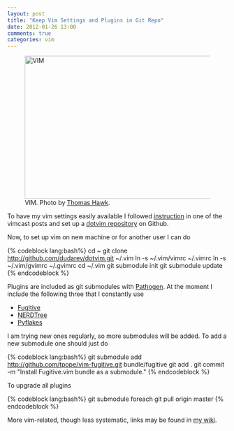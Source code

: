 ```yaml
---
layout: post
title: "Keep Vim Settings and Plugins in Git Repo"
date: 2012-01-26 13:00
comments: true
categories: vim
---
```


<figure>
<a href="http://www.flickr.com/photos/thomashawk/2208830522/" title="VIM by Thomas Hawk, on Flickr"><img src="http://farm3.staticflickr.com/2135/2208830522_734c3759fb.jpg" width="500" height="327" alt="VIM"></a>
<figcaption>
VIM. Photo by <a href="http://www.flickr.com/photos/thomashawk/">Thomas Hawk</a>.
</figcaption>
</figure>


To have my vim settings easily available I followed [instruction](http://vimcasts.org/episodes/synchronizing-plugins-with-git-submodules-and-pathogen/) in one of the vimcast posts and set up a [dotvim repository](https://github.com/dudarev/dotvim) on Github. 

<!--more-->

Now, to set up vim on new machine or for another user I can do

{% codeblock lang:bash%}
cd ~
git clone http://github.com/dudarev/dotvim.git ~/.vim
ln -s ~/.vim/vimrc ~/.vimrc
ln -s ~/.vim/gvimrc ~/.gvimrc
cd ~/.vim
git submodule init
git submodule update
{% endcodeblock %}

Plugins are included as git submodules with [Pathogen](https://github.com/tpope/vim-pathogen). At the moment I include the following three that I constantly use

* [Fugitive](http://github.com/tpope/vim-fugitive)
* [NERDTree](http://github.com/scrooloose/nerdtree)
* [Pyflakes](http://github.com/mitechie/pyflakes-pathogen)

I am trying new ones regularly, so more submodules will be added. To add a new submodule one should just do

{% codeblock lang:bash%}
git submodule add http://github.com/tpope/vim-fugitive.git bundle/fugitive
git add .
git commit -m "Install Fugitive.vim bundle as a submodule."
{% endcodeblock %}

To upgrade all plugins

{% codeblock lang:bash%}
git submodule foreach git pull origin master
{% endcodeblock %}

More vim-related, though less systematic, links may be found in [my wiki](http://dudarev.com/wiki/Vim.html).

